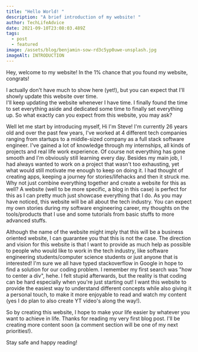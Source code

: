 ```yaml
---
title: "Hello World! "
description: "A brief introduction of my website! "
author: TechLifeAdvice
date: 2021-09-10T23:08:03.489Z
tags:
  - post
  - featured
image: /assets/blog/benjamin-sow-rd3c5yp0uwe-unsplash.jpg
imageAlt: INTRODUCTION
---
```

Hey, welcome to my website! In the 1% chance that you found my website, congrats!

I actually don't have much to show here (yet!), but you can expect that I'll showly update this website over time. I'll keep updating the website whenever I have time. I finally found the time to set everything aside and dedicated some time to finally set everything up. So what exactly can you expect from this website, you may ask?

Well let me start by introducing myself, Hi I'm Steve! I'm currently 26 years old and over the past few years, I've worked at 4 different tech companies ranging from startups to a middle-sized company as a full stack software engineer. I've gained a lot of knowledge through my internships, all kinds of projects and real life work experience. Of course not everything has gone smooth and I'm obviously still learning every day. Besides my main job, I had always wanted to work on a project that wasn't too exhausting, yet what would still motivate me enough to keep on doing it. I had thought of creating apps, keeping a journey for stories/lifehacks and then it struck me. Why not just combine everything together and create a website for this as well? A website (well to be more specific, a blog in this case) is perfect for this as I can pretty much just showcase everything that I do. As you may have noticed, this website will be all about the tech industry. You can expect my own stories during my software engineering career, my thoughts on the tools/products that I use and some tutorials from basic stuffs to more advanced stuffs. 

Although the name of the website might imply that this will be a business oriented website, I can guarantee you that this is not the case. The direction and vision for this website is that I want to provide as much help as possible to people who would like to work in the tech industry, like software engineering students/computer science students or just anyone that is interested! I'm sure we all have typed stackoverflow in Google in hope to find a solution for our coding problem. I remember my first search was "how to center a div", hehe. I felt stupid afterwards, but the reality is that coding can be hard especially when you're just starting out! I want this website to provide the easiest way to understand different concepts while also giving it a personal touch, to make it more enjoyable to read and watch my content (yes I do plan to also create YT video's along the way!).

So by creating this website, I hope to make your life easier by whatever you want to achieve in life. Thanks for reading my very first blog post. I'll be creating more content soon (a comment section will be one of my next priorities!). 

Stay safe and happy reading!